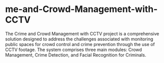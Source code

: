 # me-and-Crowd-Management-with-CCTV
The Crime and Crowd Management with CCTV project is a comprehensive solution designed to address the challenges associated with monitoring public spaces for crowd control and crime prevention through the use of CCTV footage. The system comprises three main modules: Crowd Management, Crime Detection, and Facial Recognition for Criminals.
